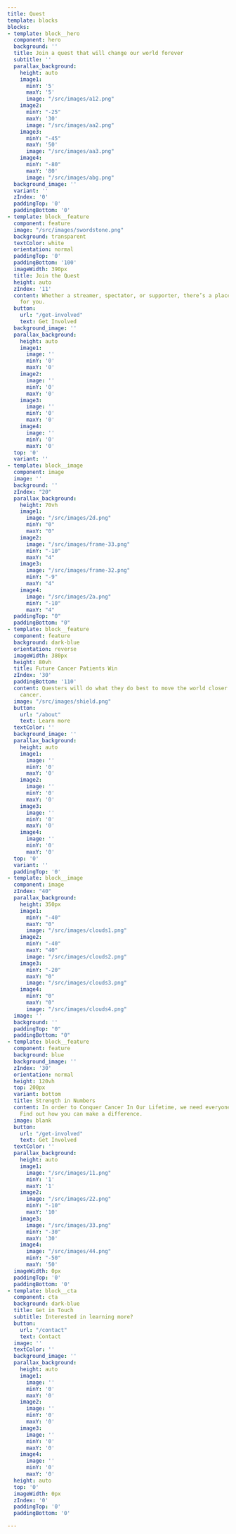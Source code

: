 ```yaml
---
title: Quest
template: blocks
blocks:
- template: block__hero
  component: hero
  background: ''
  title: Join a quest that will change our world forever
  subtitle: ''
  parallax_background:
    height: auto
    image1:
      minY: '5'
      maxY: '5'
      image: "/src/images/a12.png"
    image2:
      minY: "-25"
      maxY: '30'
      image: "/src/images/aa2.png"
    image3:
      minY: "-45"
      maxY: '50'
      image: "/src/images/aa3.png"
    image4:
      minY: "-80"
      maxY: '80'
      image: "/src/images/abg.png"
  background_image: ''
  variant: ''
  zIndex: '0'
  paddingTop: '0'
  paddingBottom: '0'
- template: block__feature
  component: feature
  image: "/src/images/swordstone.png"
  background: transparent
  textColor: white
  orientation: normal
  paddingTop: '0'
  paddingBottom: '100'
  imageWidth: 390px
  title: Join the Quest
  height: auto
  zIndex: '11'
  content: Whether a streamer, spectator, or supporter, there’s a place in this Quest
    for you.
  button:
    url: "/get-involved"
    text: Get Involved
  background_image: ''
  parallax_background:
    height: auto
    image1:
      image: ''
      minY: '0'
      maxY: '0'
    image2:
      image: ''
      minY: '0'
      maxY: '0'
    image3:
      image: ''
      minY: '0'
      maxY: '0'
    image4:
      image: ''
      minY: '0'
      maxY: '0'
  top: '0'
  variant: ''
- template: block__image
  component: image
  image: ''
  background: ''
  zIndex: "20"
  parallax_background:
    height: 70vh
    image1:
      image: "/src/images/2d.png"
      minY: "0"
      maxY: "0"
    image2:
      image: "/src/images/frame-33.png"
      minY: "-10"
      maxY: "4"
    image3:
      image: "/src/images/frame-32.png"
      minY: "-9"
      maxY: "4"
    image4:
      image: "/src/images/2a.png"
      minY: "-10"
      maxY: "4"
  paddingTop: "0"
  paddingBottom: "0"
- template: block__feature
  component: feature
  background: dark-blue
  orientation: reverse
  imageWidth: 380px
  height: 80vh
  title: Future Cancer Patients Win
  zIndex: '30'
  paddingBottom: '110'
  content: Questers will do what they do best to move the world closer to conquering
    cancer.
  image: "/src/images/shield.png"
  button:
    url: "/about"
    text: Learn more
  textColor: ''
  background_image: ''
  parallax_background:
    height: auto
    image1:
      image: ''
      minY: '0'
      maxY: '0'
    image2:
      image: ''
      minY: '0'
      maxY: '0'
    image3:
      image: ''
      minY: '0'
      maxY: '0'
    image4:
      image: ''
      minY: '0'
      maxY: '0'
  top: '0'
  variant: ''
  paddingTop: '0'
- template: block__image
  component: image
  zIndex: "40"
  parallax_background:
    height: 350px
    image1:
      minY: "-40"
      maxY: "0"
      image: "/src/images/clouds1.png"
    image2:
      minY: "-40"
      maxY: "40"
      image: "/src/images/clouds2.png"
    image3:
      minY: "-20"
      maxY: "0"
      image: "/src/images/clouds3.png"
    image4:
      minY: "0"
      maxY: "0"
      image: "/src/images/clouds4.png"
  image: ''
  background: ''
  paddingTop: "0"
  paddingBottom: "0"
- template: block__feature
  component: feature
  background: blue
  background_image: ''
  zIndex: '30'
  orientation: normal
  height: 120vh
  top: 200px
  variant: bottom
  title: Strength in Numbers
  content: In order to Conquer Cancer In Our Lifetime, we need everyone to take part.
    Find out how you can make a difference.
  image: blank
  button:
    url: "/get-involved"
    text: Get Involved
  textColor: ''
  parallax_background:
    height: auto
    image1:
      image: "/src/images/11.png"
      minY: '1'
      maxY: '1'
    image2:
      image: "/src/images/22.png"
      minY: "-10"
      maxY: '10'
    image3:
      image: "/src/images/33.png"
      minY: "-30"
      maxY: '30'
    image4:
      image: "/src/images/44.png"
      minY: "-50"
      maxY: '50'
  imageWidth: 0px
  paddingTop: '0'
  paddingBottom: '0'
- template: block__cta
  component: cta
  background: dark-blue
  title: Get in Touch
  subtitle: Interested in learning more?
  button:
    url: "/contact"
    text: Contact
  image: ''
  textColor: ''
  background_image: ''
  parallax_background:
    height: auto
    image1:
      image: ''
      minY: '0'
      maxY: '0'
    image2:
      image: ''
      minY: '0'
      maxY: '0'
    image3:
      image: ''
      minY: '0'
      maxY: '0'
    image4:
      image: ''
      minY: '0'
      maxY: '0'
  height: auto
  top: '0'
  imageWidth: 0px
  zIndex: '0'
  paddingTop: '0'
  paddingBottom: '0'

---
```

